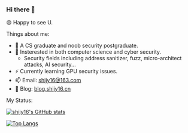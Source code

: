 ### Hi there 👋

😄 Happy to see U.

Things about me:
- 👶 A CS graduate and noob security postgraduate.
- 🔭 Insterested in both computer science and cyber security.
  - Security fields including address sanitizer, fuzz, micro-architect attacks, AI security...
- ⚡ Currently learning GPU security issues.
- 📫 Email: [shijy16@163.com](shijy16@163.com)
- 🍎 Blog: [blog.shijy16.cn](https://blog.shijy16.cn)

My Status:

[![shijy16's GitHub stats](https://github-readme-stats.vercel.app/api?username=shijy16&show_icons=true&theme=radical&count_private=true)](https://github.com/anuraghazra/github-readme-stats)

[![Top Langs](https://github-readme-stats.vercel.app/api/top-langs/?username=shijy16&exclude_repo=CG_proj1,winafl,WDFuzzer,UCAS-Helper,LazyIDA,get-sep-file,sdn-srv6,shijy16.github.io&layout=compact)](https://github.com/anuraghazra/github-readme-stats)
